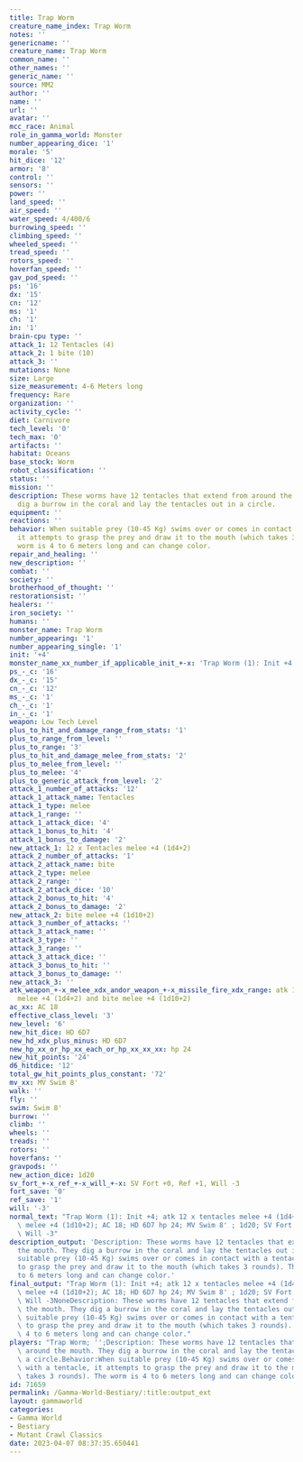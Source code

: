 ```yaml
---
title: Trap Worm
creature_name_index: Trap Worm
notes: ''
genericname: ''
creature_name: Trap Worm
common_name: ''
other_names: ''
generic_name: ''
source: MM2
author: ''
name: ''
url: ''
avatar: ''
mcc_race: Animal
role_in_gamma_world: Monster
number_appearing_dice: '1'
morale: '5'
hit_dice: '12'
armor: '8'
control: ''
sensors: ''
power: ''
land_speed: ''
air_speed: ''
water_speed: 4/400/6
burrowing_speed: ''
climbing_speed: ''
wheeled_speed: ''
tread_speed: ''
rotors_speed: ''
hoverfan_speed: ''
gav_pod_speed: ''
ps: '16'
dx: '15'
cn: '12'
ms: '1'
ch: '1'
in: '1'
brain-cpu type: ''
attack_1: 12 Tentacles (4)
attack_2: 1 bite (10)
attack_3: ''
mutations: None
size: Large
size_measurement: 4-6 Meters long
frequency: Rare
organization: ''
activity_cycle: ''
diet: Carnivore
tech_level: '0'
tech_max: '0'
artifacts: ''
habitat: Oceans
base_stock: Worm
robot_classification: ''
status: ''
mission: ''
description: These worms have 12 tentacles that extend from around the mouth. They
  dig a burrow in the coral and lay the tentacles out in a circle.
equipment: ''
reactions: ''
behavior: When suitable prey (10-45 Kg) swims over or comes in contact with a tentacle,
  it attempts to grasp the prey and draw it to the mouth (which takes 3 rounds). The
  worm is 4 to 6 meters long and can change color.
repair_and_healing: ''
new_description: ''
combat: ''
society: ''
brotherhood_of_thought: ''
restorationsist: ''
healers: ''
iron_society: ''
humans: ''
monster_name: Trap Worm
number_appearing: '1'
number_appearing_single: '1'
init: '+4'
monster_name_xx_number_if_applicable_init_+-x: 'Trap Worm (1): Init +4'
ps_-_c: '16'
dx_-_c: '15'
cn_-_c: '12'
ms_-_c: '1'
ch_-_c: '1'
in_-_c: '1'
weapon: Low Tech Level
plus_to_hit_and_damage_range_from_stats: '1'
plus_to_range_from_level: ''
plus_to_range: '3'
plus_to_hit_and_damage_melee_from_stats: '2'
plus_to_melee_from_level: ''
plus_to_melee: '4'
plus_to_generic_attack_from_level: '2'
attack_1_number_of_attacks: '12'
attack_1_attack_name: Tentacles
attack_1_type: melee
attack_1_range: ''
attack_1_attack_dice: '4'
attack_1_bonus_to_hit: '4'
attack_1_bonus_to_damage: '2'
new_attack_1: 12 x Tentacles melee +4 (1d4+2)
attack_2_number_of_attacks: '1'
attack_2_attack_name: bite
attack_2_type: melee
attack_2_range: ''
attack_2_attack_dice: '10'
attack_2_bonus_to_hit: '4'
attack_2_bonus_to_damage: '2'
new_attack_2: bite melee +4 (1d10+2)
attack_3_number_of_attacks: ''
attack_3_attack_name: ''
attack_3_type: ''
attack_3_range: ''
attack_3_attack_dice: ''
attack_3_bonus_to_hit: ''
attack_3_bonus_to_damage: ''
new_attack_3: ''
atk_weapon_+-x_melee_xdx_andor_weapon_+-x_missile_fire_xdx_range: atk 12 x tentacles
  melee +4 (1d4+2) and bite melee +4 (1d10+2)
ac_xx: AC 18
effective_class_level: '3'
new_level: '6'
new_hit_dice: HD 6D7
new_hd_xdx_plus_minus: HD 6D7
new_hp_xx_or_hp_xx_each_or_hp_xx_xx_xx: hp 24
new_hit_points: '24'
d6_hitdice: '12'
total_gw_hit_points_plus_constant: '72'
mv_xx: MV Swim 8'
walk: ''
fly: ''
swim: Swim 8'
burrow: ''
climb: ''
wheels: ''
treads: ''
rotors: ''
hoverfans: ''
gravpods: ''
new_action_dice: 1d20
sv_fort_+-x_ref_+-x_will_+-x: SV Fort +0, Ref +1, Will -3
fort_save: '0'
ref_save: '1'
will: '-3'
normal_text: "Trap Worm (1): Init +4; atk 12 x tentacles melee +4 (1d4+2) and bite\
  \ melee +4 (1d10+2); AC 18; HD 6D7 hp 24; MV Swim 8' ; 1d20; SV Fort +0, Ref +1,\
  \ Will -3"
description_output: 'Description: These worms have 12 tentacles that extend from around
  the mouth. They dig a burrow in the coral and lay the tentacles out in a circle.Behavior:When
  suitable prey (10-45 Kg) swims over or comes in contact with a tentacle, it attempts
  to grasp the prey and draw it to the mouth (which takes 3 rounds). The worm is 4
  to 6 meters long and can change color.'
final_output: "Trap Worm (1): Init +4; atk 12 x tentacles melee +4 (1d4+2) and bite\
  \ melee +4 (1d10+2); AC 18; HD 6D7 hp 24; MV Swim 8' ; 1d20; SV Fort +0, Ref +1,\
  \ Will -3NoneDescription: These worms have 12 tentacles that extend from around\
  \ the mouth. They dig a burrow in the coral and lay the tentacles out in a circle.Behavior:When\
  \ suitable prey (10-45 Kg) swims over or comes in contact with a tentacle, it attempts\
  \ to grasp the prey and draw it to the mouth (which takes 3 rounds). The worm is\
  \ 4 to 6 meters long and can change color."
players: "Trap Worm; '';Description: These worms have 12 tentacles that extend from\
  \ around the mouth. They dig a burrow in the coral and lay the tentacles out in\
  \ a circle.Behavior:When suitable prey (10-45 Kg) swims over or comes in contact\
  \ with a tentacle, it attempts to grasp the prey and draw it to the mouth (which\
  \ takes 3 rounds). The worm is 4 to 6 meters long and can change color.|"
id: 71659
permalink: /Gamma-World-Bestiary/:title:output_ext
layout: gammaworld
categories:
- Gamma World
- Bestiary
- Mutant Crawl Classics
date: 2023-04-07 08:37:35.650441
---
```

